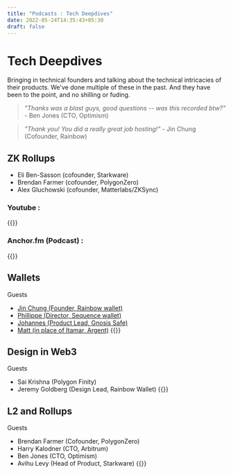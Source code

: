 ```yaml
---
title: "Podcasts : Tech Deepdives"
date: 2022-05-24T14:35:43+05:30
draft: false
---
```

# Tech Deepdives
Bringing in technical founders and talking about the technical intricacies of their products. 
We've done multiple of these in the past. And they have been to the point, and no shilling or fuding.

> _"Thanks was a blast guys, good questions -- was this recorded btw?"_ - Ben Jones (CTO, Optimism)

> _"Thank you! You did a really great job hosting!"_ - Jin Chung (Cofounder, Rainbow)

## ZK Rollups
- Eli Ben-Sasson (cofounder, Starkware)
- Brendan Farmer (cofounder, PolygonZero)
- Alex Gluchowski (cofounder, Matterlabs/ZKSync)
### Youtube : 
{{<youtube id="sW2vmhTtCFM">}}
### Anchor.fm (Podcast) :
{{<anchor id="ValidityZK-Rollups-with-Eli-Ben-Sasson-Starknet--Brendan-Farmer-PolygonZero--Alex-Gluchowski-ZKSync-e1j7qev">}}

## Wallets
Guests 
- [Jin Chung (Founder, Rainbow wallet)](https://twitter.com/jinrummie)
- [Phillippe (Director, Sequence wallet)](https://twitter.com/PhABCD)
- [Johannes (Product Lead, Gnosis Safe)](https://twitter.com/jo_moormann)
- [Matt (in place of Itamar, Argent)](https://twitter.com/th3m477)
{{<tweet user="madhavanmalolan" id="1505780526832967680">}}

## Design in Web3
Guests
- Sai Krishna (Polygon Finity)
- Jeremy Goldberg (Design Lead, Rainbow Wallet)
{{<tweet user="madhavanmalolan" id="1511313684022247428">}}

## L2 and Rollups
Guests
- Brendan Farmer (Cofounder, PolygonZero)
- Harry Kalodner (CTO, Arbitrum)
- Ben Jones (CTO, Optimism)
- Avihu Levy (Head of Product, Starkware)
{{<tweet user="madhavanmalolan" id="1501451655854063618">}}

